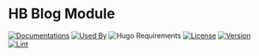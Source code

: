 # HB Blog Module

[![Documentations](https://img.shields.io/badge/docs-references-blue?logo=hugo&style=flat-square)](https://hb.hugomods.com)
[![Used By](https://img.shields.io/badge/dynamic/json?color=success&label=used+by&query=repositories_humanize&logo=hugo&style=flat-square&url=https://api.razonyang.com/v1/github/dependents/hbstack/blog)](https://github.com/hbstack/blog/network/dependents)
![Hugo Requirements](https://img.shields.io/badge/dynamic/json?color=important&label=requirements&query=requirements&logo=hugo&style=flat-square&url=https://api.razonyang.com/v1/hugo/modules/github.com/hbstack/blog)
[![License](https://img.shields.io/github/license/hbstack/blog?style=flat-square)](https://github.com/hbstack/blog/blob/main/LICENSE)
[![Version](https://img.shields.io/badge/dynamic/json?color=blue&label=version&query=name&url=https://api.razonyang.com/v1/github/tag/hbstack/blog&style=flat-square)](https://github.com/hbstack/blog/tags)
[![Lint](https://github.com/hbstack/blog/actions/workflows/lint.yml/badge.svg?style=flat-square)](https://github.com/hbstack/blog/actions/workflows/lint.yml)
